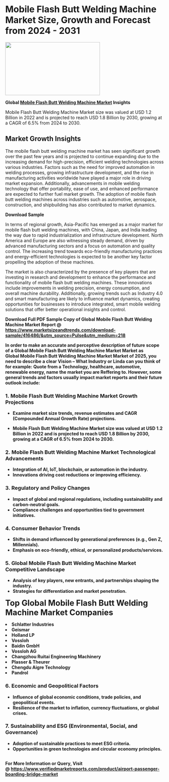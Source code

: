 <H1>Mobile Flash Butt Welding Machine Market Size, Growth and Forecast from 2024 - 2031</H1><img class="aligncenter size-medium wp-image-584254" src="https://thirdeyenews.in/wp-content/uploads/2024/09/Global-Market-Research-300x168.jpeg" alt="" width="300" height="168" /><p><strong>Global&nbsp;<a href="https://www.marketsizeandtrends.com/download-sample/416486/&amp;utm_source=Pulse&amp;utm_medium=218">Mobile Flash Butt Welding Machine Market</a> Insights</strong></p><p>Mobile Flash Butt Welding Machine Market size was valued at USD 1.2 Billion in 2022 and is projected to reach USD 1.8 Billion by 2030, growing at a CAGR of 6.5% from 2024 to 2030.</p><p><h2>Market Growth Insights</h2> <p>The mobile flash butt welding machine market has seen significant growth over the past few years and is projected to continue expanding due to the increasing demand for high-precision, efficient welding technologies across various industries. Factors such as the need for improved automation in welding processes, growing infrastructure development, and the rise in manufacturing activities worldwide have played a major role in driving market expansion. Additionally, advancements in mobile welding technology that offer portability, ease of use, and enhanced performance are expected to further fuel market growth. The adoption of mobile flash butt welding machines across industries such as automotive, aerospace, construction, and shipbuilding has also contributed to market dynamics.</p> <p><strong>Download Sample</strong></p> <p>In terms of regional growth, Asia-Pacific has emerged as a major market for mobile flash butt welding machines, with China, Japan, and India leading the way due to rapid industrialization and infrastructure development. North America and Europe are also witnessing steady demand, driven by advanced manufacturing sectors and a focus on automation and quality control. The increasing trend towards eco-friendly manufacturing practices and energy-efficient technologies is expected to be another key factor propelling the adoption of these machines.</p> <p>The market is also characterized by the presence of key players that are investing in research and development to enhance the performance and functionality of mobile flash butt welding machines. These innovations include improvements in welding precision, energy consumption, and overall machine durability. Additionally, growing trends such as Industry 4.0 and smart manufacturing are likely to influence market dynamics, creating opportunities for businesses to introduce integrated, smart mobile welding solutions that offer better operational insights and control.</p> <p><strong></p><p><span class=""><strong>Download Full PDF Sample Copy of Global Mobile Flash Butt Welding Machine Market Report</strong> @ <a href="https://www.marketsizeandtrends.com/download-sample/416486/&amp;utm_source=Pulse&amp;utm_medium=218" target="_blank">https://www.marketsizeandtrends.com/download-sample/416486/&amp;utm_source=Pulse&amp;utm_medium=218</a></span></p><p>In order to make an accurate and perceptive description of future scope of a Global&nbsp;Mobile Flash Butt Welding Machine Market Market as Global&nbsp;Mobile Flash Butt Welding Machine Market Market of 2025, you need to describe a clear Vision &ndash; What Industry or Linda can you think of for example: Quote from a Technology, healthcare, automotive, renewable energy, name the market you are Reffering to. However, some general trends and factors usually impact market reports and their future outlook include:</p><h3>1.&nbsp;<strong>Mobile Flash Butt Welding Machine Market Growth Projections</strong></h3><ul><li>Examine market size trends, revenue estimates and CAGR (Compounded Annual Growth Rate) projections.</li><li><p>Mobile Flash Butt Welding Machine Market size was valued at USD 1.2 Billion in 2022 and is projected to reach USD 1.8 Billion by 2030, growing at a CAGR of 6.5% from 2024 to 2030.</p></li></ul><h3>2.&nbsp;<strong>Mobile Flash Butt Welding Machine Market Technological Advancements</strong></h3><ul><li>Integration of AI, IoT, blockchain, or automation in the industry.</li><li>Innovations driving cost reductions or improving efficiency.</li></ul><h3>3.&nbsp;<strong>Regulatory and Policy Changes</strong></h3><ul><li>Impact of global and regional regulations, including sustainability and carbon-neutral goals.</li><li>Compliance challenges and opportunities tied to government initiatives.</li></ul><h3>4.&nbsp;<strong>Consumer Behavior Trends</strong></h3><ul><li>Shifts in demand influenced by generational preferences (e.g., Gen Z, Millennials).</li><li>Emphasis on eco-friendly, ethical, or personalized products/services.</li></ul><h3>5.&nbsp;<strong>Global Mobile Flash Butt Welding Machine Market Competitive Landscape</strong></h3><ul><li>Analysis of key players, new entrants, and partnerships shaping the industry.</li><li>Strategies for differentiation and market penetration.</li></ul><p data-pm-slice="1 1 []"><span style="color: inherit; font-family: inherit; font-size: 25px;">Top Global Mobile Flash Butt Welding Machine Market Companies</span></p><div class="" data-test-id=""><p><li>Schlatter Industries</li><li> Geismar</li><li> Holland LP</li><li> Vossloh</li><li> Baidin GmbH</li><li> Vossloh AG</li><li> Changzhou Ruitai Engineering Machinery</li><li> Plasser & Theurer</li><li> Chengdu Aigre Technology</li><li> Pandrol</li></p></div><h3>6.&nbsp;<strong>Economic and Geopolitical Factors</strong></h3><ul><li>Influence of global economic conditions, trade policies, and geopolitical events.</li><li>Resilience of the market to inflation, currency fluctuations, or global crises.</li></ul><h3>7.&nbsp;<strong>Sustainability and ESG (Environmental, Social, and Governance)</strong></h3><ul><li>Adoption of sustainable practices to meet ESG criteria.</li><li>Opportunities in green technologies and circular economy principles.</li></ul><h2><strong style="font-size: 14px;">For More Information or Query, Visit @&nbsp;</strong><a style="background-color: #ffffff; font-size: 14px;" href="https://www.marketsizeandtrends.com/report/mobile-flash-butt-welding-machine-market/" target="_blank">https://www.verifiedmarketreports.com/product/airport-passenger-boarding-bridge-market</a></h2>

